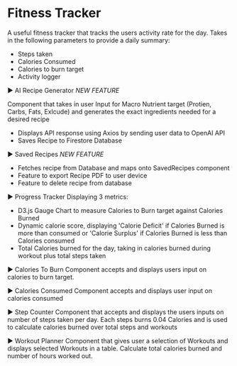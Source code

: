 # Fitness Tracker

A useful fitness tracker that tracks the users activity rate for the day. Takes in the following parameters to provide a daily summary:

- Steps taken
- Calories Consumed
- Calories to burn target
- Activity logger

▶ AI Recipe Generator *NEW FEATURE* 

Component that takes in user Input for Macro Nutrient target (Protien, Carbs, Fats, Exlcude) and generates the exact ingredients needed for a desired recipe
-  Displays API response using Axios by sending user data to OpenAI API 
-  Saves Recipe to Firestore Database


▶ Saved Recipes *NEW FEATURE* 

-  Fetches recipe from Database and maps onto SavedRecipes component
-  Feature to export Recipe PDF to user device
-  Feature to delete recipe from database

▶ Progress Tracker 
Displaying 3 metrics:
- D3.js Gauge Chart to measure Calories to Burn target against Calories Burned 
- Dynamic calorie score, displaying 'Calorie Deficit' if Calories Burned is more than consumed or 'Calorie Surplus' if Calories Burned is less than Calories consumed
- Total Calories burned for the day, taking in calories burned during workout plus total steps taken

▶ Calories To Burn 
Component accepts and displays users input on calories to burn target.

▶ Calories Consumed
Component accepts and displays user input on calories consumed

▶ Step Counter
Component that accepts and displays the users inputs on number of steps taken per day. Each steps burns 0.04 Calories and is used to calculate calories burned over total steps and workouts

▶ Workout Planner
Component that gives user a selection of Workouts and displays selected Workouts in a table. Calculate total calories burned and number of hours worked out. 


